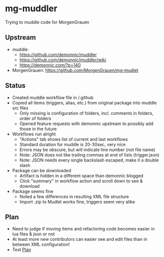 mg-muddler
==========

Trying to muddle code for MorgenGrauen

Upstream
--------

- muddle: 
  - https://github.com/demonnic/muddler
  - https://github.com/demonnic/muddler/wiki 
  - https://demonnic.com/?p=140
- MorgenGrauen: https://github.com/MorgenGrauen/mg-mudlet

Status
------

- Created muddle workflow file in /.github
- Copied all items (triggers, alias, etc.) from original package into muddle src files
  - Only missing is configuration of folders, incl. comments in folders, order of folders
  - Opened feature requests with demonnic upstream to possibly add those in the future
- Workflows run alright
  - "Actions" tab shows list of current and last workflows
  - Standard duration for muddle is 20-30sec, very nice
  - Errors may be obscure, but will indicate line number (not file name)
  - Note: JSON does not like trailing commas at end of lists (trigger.json)
  - Note: JSON needs every single backslash escaped, make it a double slash
- Package can be downloaded 
  - Artifact is hidden in a different space than demonnic blogged
  - Click "summary" in workflow action and scroll down to see & download
- Package seems fine
  - Noted a few differences in resulting XML file structure
  - Import .zip to Mudlet works fine, triggers seem very alike

Plan
----

- Need to judge if moving items and refactoring code becomes easier in lua files & json or not
- At least more new contributors can easier see and edit files than in between XML configuration!
- Test [Plan](#plan)
